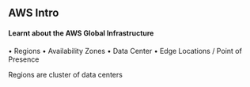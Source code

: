 ## AWS Intro


#### Learnt about the AWS Global Infrastructure
•	Regions
•	Availability Zones
•	Data Center
•	Edge Locations / Point of Presence

Regions are cluster of data centers
